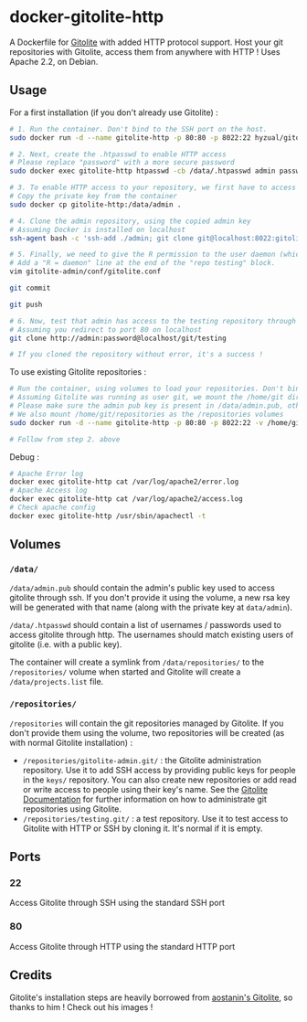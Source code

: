 # docker-gitolite-http

A Dockerfile for [Gitolite](http://gitolite.com/) with added HTTP protocol support. Host your git repositories with Gitolite, access them from anywhere with HTTP ! Uses Apache 2.2, on Debian.

## Usage

For a first installation (if you don't already use Gitolite) :

```bash
# 1. Run the container. Don't bind to the SSH port on the host.
sudo docker run -d --name gitolite-http -p 80:80 -p 8022:22 hyzual/gitolite-http

# 2. Next, create the .htpasswd to enable HTTP access
# Please replace "password" with a more secure password
sudo docker exec gitolite-http htpasswd -cb /data/.htpasswd admin password

# 3. To enable HTTP access to your repository, we first have to access it through SSH
# Copy the private key from the container
sudo docker cp gitolite-http:/data/admin .

# 4. Clone the admin repository, using the copied admin key
# Assuming Docker is installed on localhost
ssh-agent bash -c 'ssh-add ./admin; git clone git@localhost:8022:gitolite-admin'

# 5. Finally, we need to give the R permission to the user daemon (which is Apache).
# Add a "R = daemon" line at the end of the "repo testing" block.
vim gitolite-admin/conf/gitolite.conf

git commit

git push

# 6. Now, test that admin has access to the testing repository through HTTP
# Assuming you redirect to port 80 on localhost
git clone http://admin:password@localhost/git/testing

# If you cloned the repository without error, it's a success !
```

To use existing Gitolite repositories :

```bash
# Run the container, using volumes to load your repositories. Don't bind to the SSH port on the host.
# Assuming Gitolite was running as user git, we mount the /home/git dir as the /data volume
# Please make sure the admin pub key is present in /data/admin.pub, otherwise the container will regenerate one.
# We also mount /home/git/repositories as the /repositories volumes
sudo docker run -d --name gitolite-http -p 80:80 -p 8022:22 -v /home/git:/data -v /home/git/repositories:/repositories hyzual/gitolite-http

# Follow from step 2. above
```

Debug :

```bash
# Apache Error log
docker exec gitolite-http cat /var/log/apache2/error.log
# Apache Access log
docker exec gitolite-http cat /var/log/apache2/access.log
# Check apache config
docker exec gitolite-http /usr/sbin/apachectl -t
```

## Volumes

### `/data/`

`/data/admin.pub` should contain the admin's public key used to access gitolite through ssh. If you don't provide it using the volume, a new rsa key will be generated with that name (along with the private key at `data/admin`).

`/data/.htpasswd` should contain a list of usernames / passwords used to access gitolite through http. The usernames should match existing users of gitolite (i.e. with a public key).

The container will create a symlink from `/data/repositories/` to the `/repositories/` volume when started and Gitolite will create a `/data/projects.list` file.

### `/repositories/`

`/repositories` will contain the git repositories managed by Gitolite. If you don't provide them using the volume,
 two repositories will be created (as with normal Gitolite installation) :

- `/repositories/gitolite-admin.git/` : the Gitolite administration repository. Use it to add SSH access by providing public keys for people in the `keys/` repository. You can also create new repositories or add read or write access to people using their key's name. See the [Gitolite Documentation](http://gitolite.com/gitolite/gitolite.html#overview) for further information on how to administrate git repositories using Gitolite.
- `/repositories/testing.git/` : a test repository. Use it to test access to Gitolite with HTTP or SSH by cloning it. It's normal if it is empty.

## Ports

### 22

Access Gitolite through SSH using the standard SSH port

### 80

Access Gitolite through HTTP using the standard HTTP port

## Credits

Gitolite's installation steps are heavily borrowed from [aostanin's Gitolite](https://registry.hub.docker.com/u/aostanin/gitolite/), so thanks to him ! Check out his images !
